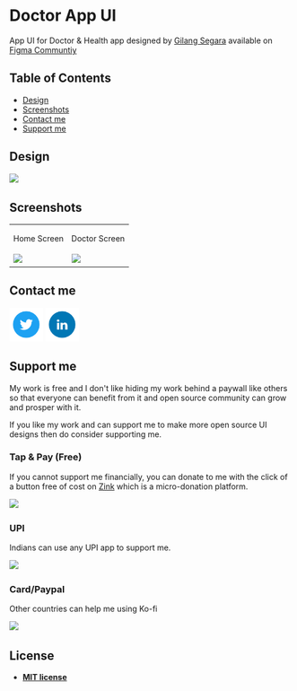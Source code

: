 # Doctor App UI

App UI for Doctor & Health app designed by [Gilang Segara](https://www.figma.com/@bungspaces) available on [Figma Communtiy](https://www.figma.com/community/file/867963472996705280)

## Table of Contents

- [Design](#design)
- [Screenshots](#screenshots)
- [Contact me](#contact-me)
- [Support me](#support-me)

## Design

<img src="screenshots/poster.png">

## Screenshots

<table>
  <tr>
    <td><p align="center">Home Screen</p></td>
    <td><p align="center">Doctor Screen</p></td>
    
  </tr>
  <tr>
    <td valign="top"><img src="screenshots/home_screen.png"></td>
    <td valign="top"><img src="screenshots/doctor_screen.png"></td>   
  </tr>
 </table>

## Contact me

<a href="https://twitter.com/zyllus17"><img src="https://github.com/aritraroy/social-icons/blob/master/twitter-icon.png?raw=true" width="60"></a>
<a href="https://www.linkedin.com/in/maruf-hassan/"><img src="https://github.com/aritraroy/social-icons/blob/master/linkedin-icon.png?raw=true" width="60"></a>

## Support me

My work is free and I don't like hiding my work behind a paywall like others so that everyone can benefit from it and open source community can grow and prosper with it.

If you like my work and can support me to make more open source UI designs then do consider supporting me. 

### Tap & Pay (Free)

If you cannot support me financially, you can donate to me with the click of a button free of cost on [Zink](https://zink.tips/marufhassan) which is a micro-donation platform.

<a href="https://zink.tips/marufhassan
"><img src="https://pbs.twimg.com/profile_images/1521486593089019904/blQ-auZR_400x400.jpg" width="60"></a>


### UPI

Indians can use any UPI app to support me.

<img src="screenshots/upi.jpeg" width="250">

### Card/Paypal

Other countries can help me using Ko-fi

<a href="https://ko-fi.com/marufhassan"><img src="https://uploads-ssl.webflow.com/5c14e387dab576fe667689cf/61e1116779fc0a9bd5bdbcc7_Frame%206.png" width="60"></a>


## License

- **[MIT license](https://github.com/zyllus17/doctor-app-ui/blob/master/LICENSE)**
